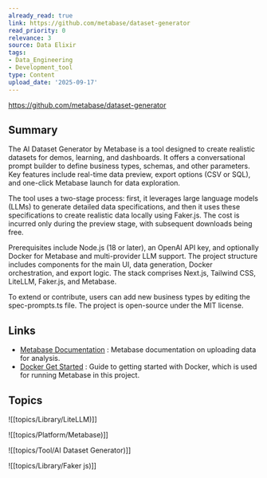```yaml
---
already_read: true
link: https://github.com/metabase/dataset-generator
read_priority: 0
relevance: 3
source: Data Elixir
tags:
- Data_Engineering
- Development_tool
type: Content
upload_date: '2025-09-17'
---
```


https://github.com/metabase/dataset-generator
## Summary

The AI Dataset Generator by Metabase is a tool designed to create realistic datasets for demos, learning, and dashboards. It offers a conversational prompt builder to define business types, schemas, and other parameters. Key features include real-time data preview, export options (CSV or SQL), and one-click Metabase launch for data exploration.

The tool uses a two-stage process: first, it leverages large language models (LLMs) to generate detailed data specifications, and then it uses these specifications to create realistic data locally using Faker.js. The cost is incurred only during the preview stage, with subsequent downloads being free.

Prerequisites include Node.js (18 or later), an OpenAI API key, and optionally Docker for Metabase and multi-provider LLM support. The project structure includes components for the main UI, data generation, Docker orchestration, and export logic. The stack comprises Next.js, Tailwind CSS, LiteLLM, Faker.js, and Metabase.

To extend or contribute, users can add new business types by editing the spec-prompts.ts file. The project is open-source under the MIT license.
## Links

- [Metabase Documentation](https://www.metabase.com/docs/latest/exploration-and-organization/uploads) : Metabase documentation on uploading data for analysis.
- [Docker Get Started](https://www.docker.com/get-started) : Guide to getting started with Docker, which is used for running Metabase in this project.

## Topics

![[topics/Library/LiteLLM)]]

![[topics/Platform/Metabase)]]

![[topics/Tool/AI Dataset Generator)]]

![[topics/Library/Faker js)]]